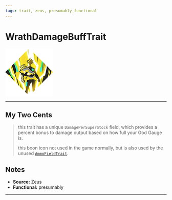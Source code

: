 ```yaml
---
tags: trait, zeus, presumably_functional
---
```

<!-- end front matter -->
# WrathDamageBuffTrait 
![](BoonIcons/Zeus_08_Large.png)

---
## My Two Cents
> this trait has a unique `DamagePerSuperStock` field, which provides a percent bonus to damage output based on how full your God Gauge is.
> 
> this boon icon  not used in the game normally, but is also used by the unused [`AmmoFieldTrait`](AmmoFieldTrait.md).

## Notes
* **Source:** Zeus
* **Functional:** presumably

---